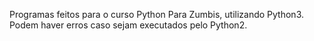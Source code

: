 Programas feitos para o curso Python Para Zumbis, utilizando Python3. Podem haver erros caso sejam executados pelo Python2.
